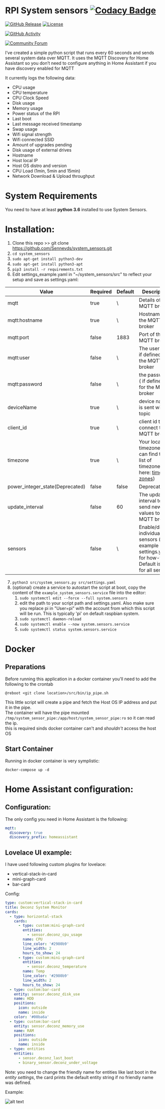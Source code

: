 # RPI System sensors [![Codacy Badge](https://app.codacy.com/project/badge/Grade/c3778b13cf1845839c980b7f716d45b6)](https://app.codacy.com/gh/Tygozwolle/system_sensors/dashboard?utm_source=gh&utm_medium=referral&utm_content=&utm_campaign=Badge_grade)

[![GitHub Release][releases-shield]][releases]
[![License][license-shield]](LICENSE.md)


[![GitHub Activity][commits-shield]][commits]

[![Community Forum][forum-shield]][forum]

I’ve created a simple python script that runs every 60 seconds and sends several system data over MQTT. It uses the MQTT Discovery for Home Assistant so you don’t need to configure anything in Home Assistant if you have discovery enabled for MQTT

It currently logs the following data: 

- CPU usage
- CPU temperature
- CPU Clock Speed
- Disk usage
- Memory usage
- Power status of the RPI
- Last boot
- Last message received timestamp
- Swap usage
- Wifi signal strength
- Wifi connected SSID
- Amount of upgrades pending
- Disk usage of external drives
- Hostname
- Host local IP
- Host OS distro and version
- CPU Load (1min, 5min and 15min)
- Network Download & Upload throughput

# System Requirements

You need to have at least **python 3.6** installed to use System Sensors.

# Installation:

1. Clone this repo >> git clone https://github.com/Sennevds/system_sensors.git
2. `cd system_sensors`
3. `sudo apt-get install python3-dev`
4. `sudo apt-get install python3-apt`
5. `pip3 install -r requirements.txt`
6. Edit settings_example.yaml in "~/system_sensors/src" to reflect your setup and save as settings.yaml:

| Value                           | Required | Default | Description                                                                                                                                     |
| ------------------------------- | -------- | ------- | ----------------------------------------------------------------------------------------------------------------------------------------------- |
| mqtt                            | true     | \       | Details of the MQTT broker                                                                                                                      |
| mqtt:hostname                   | true     | \       | Hostname of the MQTT broker                                                                                                                     |
| mqtt:port                       | false    | 1883    | Port of the MQTT broker                                                                                                                         |
| mqtt:user                       | false    | \       | The userlogin( if defined) for the MQTT broker                                                                                                  |
| mqtt:password                   | false    | \       | the password ( if defined) for the MQTT broker                                                                                                  |
| deviceName                      | true     | \       | device name is sent with topic                                                                                                                  |
| client_id                       | true     | \       | client id to connect to the MQTT broker                                                                                                         |
| timezone                        | true     | \       | Your local timezone (you can find the list of timezones here: [time zones](https://gist.github.com/heyalexej/8bf688fd67d7199be4a1682b3eec7568)) |
| power_integer_state(Deprecated) | false    | false   | Deprecated                                                                                                                                      |
| update_interval                 | false    | 60      | The update interval to send new values to the MQTT broker                                                                                       |
| sensors                         | false    | \       | Enable/disable individual sensors (see example settings.yaml for how-to). Default is true for all sensors.                                      |

7. `python3 src/system_sensors.py src/settings.yaml`
8. (optional) create a service to autostart the script at boot, copy  the content of the `example_system_sensors.service` file into the editor:
   1. `sudo systemctl edit --force --full system.sensors`
   2. edit the path to your script path and settings.yaml. Also make sure you replace pi in "User=pi" with the account from which this script will be run. This is typically 'pi' on default raspbian system.
   3. `sudo systemctl daemon-reload`
   4. `sudo systemctl enable --now system.sensors.service`
   5. `sudo systemctl status system.sensors.service`
   
# Docker 
## Preparations
Before running this application in a docker container you'll need to add the following to the crontab
```
@reboot <git clone location>/src/bin/ip_pipe.sh
```
This little script will create a pipe and fetch the Host OS IP address and put it in the pipe.  
The container will have the pipe mounted `/tmp/system_sensor_pipe:/app/host/system_sensor_pipe:ro` so it can read the ip.  
this is required sinds docker container can't and *shouldn't* access the host OS

## Start Container
Running in docker container is very symplistic:
```
docker-compose up -d
```

# Home Assistant configuration:

## Configuration:

The only config you need in Home Assistant is the following:

```yaml
mqtt:
  discovery: true
  discovery_prefix: homeassistant
```

## Lovelace UI example:

I have used following custom plugins for lovelace:

- vertical-stack-in-card
- mini-graph-card
- bar-card

Config:

```yaml
type: custom:vertical-stack-in-card
title: Deconz System Monitor
cards:
  - type: horizontal-stack
    cards:
      - type: custom:mini-graph-card
        entities:
          - sensor.deconz_cpu_usage
        name: CPU
        line_color: '#2980b9'
        line_width: 2
        hours_to_show: 24
      - type: custom:mini-graph-card
        entities:
          - sensor.deconz_temperature
        name: Temp
        line_color: '#2980b9'
        line_width: 2
        hours_to_show: 24
  - type: custom:bar-card
    entity: sensor.deconz_disk_use
    name: HDD
    positions:
      icon: outside
      name: inside
    color: '#00ba6a'
  - type: custom:bar-card
    entity: sensor.deconz_memory_use
    name: RAM
    positions:
      icon: outside
      name: inside
  - type: entities
    entities:
      - sensor.deconz_last_boot
      - binary_sensor.deconz_under_voltage
```

Note: you need to change the friendly name for entities like last boot in the _entity settings_, the card  prints the default entity string if no friendly name was defined.

Example:

![alt text](images/example.png?raw=true "Example")

[commits-shield]: https://img.shields.io/github/commit-activity/y/tygozwolle/system_sensors?style=for-the-badge
[commits]: https://github.com/tygozwolle/system_sensors/commits/master
[forum-shield]: https://img.shields.io/badge/community-forum-brightgreen.svg?style=for-the-badge
[forum]: https://community.home-assistant.io/t/remote-rpi-system-monitor/129274
[license-shield]: https://img.shields.io/github/license/sennevds/system_sensors.svg?style=for-the-badge

[releases-shield]: https://img.shields.io/github/release/tygozwolle/system_sensors.svg?style=for-the-badge
[releases]: https://github.com/tygozwolle/system_sensors/releases

